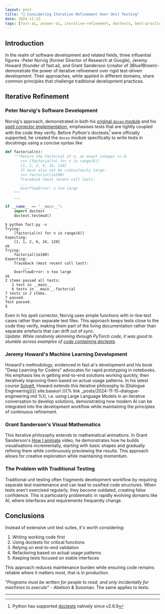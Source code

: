 ```yaml
---
layout: post
title: "🔄 Considering Iterative Refinement Over Unit Testing"
date: 2024-11-22
tags: [fast-ai, answer-ai, iterative-refinement, doctests, best-practices, llm, dialogue-engineering, code-quality]
---
```

<!--more-->

## Introduction
In the realm of software development and related fields, three influential figures -Peter Norvig (former Director of Research at Google), Jeremy Howard (founder of fast.ai), and Grant Sanderson (creator of 3Blue1Brown)- demonstrate the power of iterative refinement over rigid test-driven development. Their approaches, while applied in different domains, share common principles that challenge traditional development practices.

## Iterative Refinement
### Peter Norvig's Software Development
Norvig's approach, demonstrated in both his [original `docex` module](https://norvig.com/docex.html) and his [spell corrector implementation](https://norvig.com/spell-correct.html), emphasises tests that are tightly coupled with the code they verify. Before Python's doctests[^1] were officially supported, he created the `docex` module specifically to write tests in docstrings using a concise syntax like 
```python
def factorial(n):
    """Return the factorial of n, an exact integer >= 0.
       >>> [factorial(n) for n in range(6)]
       [1, 1, 2, 6, 24, 120]
       It must also not be ridiculously large:
       >>> factorial(1e100)
       Traceback (most recent call last):
       ...
       OverflowError: n too large
    """
    ...

if __name__ == "__main__":
    import doctest
    doctest.testmod()
```

```console
$ python fact.py -v
Trying:
    [factorial(n) for n in range(6)]
Expecting:
    [1, 1, 2, 6, 24, 120]
ok
Trying:
    factorial(1e100)
Expecting:
    Traceback (most recent call last):
        ...
    OverflowError: n too large
ok
2 items passed all tests:
   1 test in __main__
   6 tests in __main__.factorial
7 tests in 2 items.
7 passed.
Test passed.
$
```
Even in his spell corrector, Norvig uses simple functions with in-line test cases rather than separate test files. This approach keeps tests close to the code they verify, making them part of the living documentation rather than separate artefacts that can drift out of sync.  
_Update: While randomly skimming through PyTorch code, it was good to stumble across examples of [code containing doctests](https://github.com/pytorch/pytorch/blob/main/torch/autograd/grad_mode.py)._  

### Jeremy Howard's Machine Learning Development
Howard's methodology, evidenced in fast.ai's development and his book "Deep Learning for Coders" advocates for rapid prototyping in notebooks. His emphasis lies in getting end-to-end solutions working quickly, then iteratively improving them based on actual usage patterns. In his latest course [SolveIt](https://solveit.fast.ai/), Howard extends this iterative philosophy to [Dialogue Engineering]({{ site.baseurl }}{% link _posts/2024-11-15-dialogue-engineering.md %}), i.e. using Large Language Models in an iterative conversation to develop solutions, demonstrating how modern AI can be integrated into the development workflow while maintaining the principles of continuous refinement.

### Grant Sanderson's Visual Mathematics
This iterative philosophy extends to mathematical animations. In Grant Sanderson's [How I animate](https://www.youtube.com/watch?v=rbu7Zu5X1zI) video, he demonstrates how he builds visualisations incrementally, starting with basic shapes and gradually refining them while continuously previewing the results. This approach allows for creative exploration while maintaining momentum.

### The Problem with Traditional Testing
Traditional unit testing often fragments development workflow by requiring separate test maintenance and can lead to ossified code structures. When tests aren't exercised regularly, they become outdated, creating false confidence. This is particularly problematic in rapidly evolving domains like AI, where interfaces and requirements frequently change.

## Conclusions
Instead of extensive unit test suites, it's worth considering:
1. Writing working code first
2. Using doctests for critical functions
3. Relying on end-to-end validation
4. Refactoring based on actual usage patterns
5. Keeping tests focused on stable interfaces

This approach reduces maintenance burden while ensuring code remains reliable where it matters most, that is in production.

"_Programs must be written for people to read, and only incidentally for machines to execute_" - Abelson & Sussman. The same applies to tests.

---
[^1]: Python has supported [doctests](https://docs.python.org/3/library/doctest.html) natively since v2.6.9
